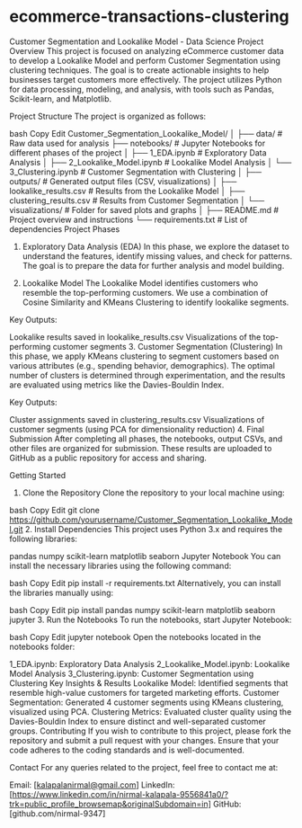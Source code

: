 # ecommerce-transactions-clustering
Customer Segmentation and Lookalike Model - Data Science Project
Overview
This project is focused on analyzing eCommerce customer data to develop a Lookalike Model and perform Customer Segmentation using clustering techniques. The goal is to create actionable insights to help businesses target customers more effectively. The project utilizes Python for data processing, modeling, and analysis, with tools such as Pandas, Scikit-learn, and Matplotlib.

Project Structure
The project is organized as follows:

bash
Copy
Edit
Customer_Segmentation_Lookalike_Model/
│
├── data/                # Raw data used for analysis
├── notebooks/           # Jupyter Notebooks for different phases of the project
│   ├── 1_EDA.ipynb      # Exploratory Data Analysis
│   ├── 2_Lookalike_Model.ipynb   # Lookalike Model Analysis
│   └── 3_Clustering.ipynb       # Customer Segmentation with Clustering
│
├── outputs/             # Generated output files (CSV, visualizations)
│   ├── lookalike_results.csv     # Results from the Lookalike Model
│   ├── clustering_results.csv    # Results from Customer Segmentation
│   └── visualizations/   # Folder for saved plots and graphs
│
├── README.md            # Project overview and instructions
└── requirements.txt      # List of dependencies
Project Phases
1. Exploratory Data Analysis (EDA)
In this phase, we explore the dataset to understand the features, identify missing values, and check for patterns. The goal is to prepare the data for further analysis and model building.

2. Lookalike Model
The Lookalike Model identifies customers who resemble the top-performing customers. We use a combination of Cosine Similarity and KMeans Clustering to identify lookalike segments.

Key Outputs:

Lookalike results saved in lookalike_results.csv
Visualizations of the top-performing customer segments
3. Customer Segmentation (Clustering)
In this phase, we apply KMeans clustering to segment customers based on various attributes (e.g., spending behavior, demographics). The optimal number of clusters is determined through experimentation, and the results are evaluated using metrics like the Davies-Bouldin Index.

Key Outputs:

Cluster assignments saved in clustering_results.csv
Visualizations of customer segments (using PCA for dimensionality reduction)
4. Final Submission
After completing all phases, the notebooks, output CSVs, and other files are organized for submission. These results are uploaded to GitHub as a public repository for access and sharing.

Getting Started
1. Clone the Repository
Clone the repository to your local machine using:

bash
Copy
Edit
git clone https://github.com/yourusername/Customer_Segmentation_Lookalike_Model.git
2. Install Dependencies
This project uses Python 3.x and requires the following libraries:

pandas
numpy
scikit-learn
matplotlib
seaborn
Jupyter Notebook
You can install the necessary libraries using the following command:

bash
Copy
Edit
pip install -r requirements.txt
Alternatively, you can install the libraries manually using:

bash
Copy
Edit
pip install pandas numpy scikit-learn matplotlib seaborn jupyter
3. Run the Notebooks
To run the notebooks, start Jupyter Notebook:

bash
Copy
Edit
jupyter notebook
Open the notebooks located in the notebooks folder:

1_EDA.ipynb: Exploratory Data Analysis
2_Lookalike_Model.ipynb: Lookalike Model Analysis
3_Clustering.ipynb: Customer Segmentation using Clustering
Key Insights & Results
Lookalike Model: Identified segments that resemble high-value customers for targeted marketing efforts.
Customer Segmentation: Generated 4 customer segments using KMeans clustering, visualized using PCA.
Clustering Metrics: Evaluated cluster quality using the Davies-Bouldin Index to ensure distinct and well-separated customer groups.
Contributing
If you wish to contribute to this project, please fork the repository and submit a pull request with your changes. Ensure that your code adheres to the coding standards and is well-documented.

Contact
For any queries related to the project, feel free to contact me at:

Email: [kalapalanirmal@gmail.com]
LinkedIn: [https://www.linkedin.com/in/nirmal-kalapala-9556841a0/?trk=public_profile_browsemap&originalSubdomain=in]
GitHub: [github.com/nirmal-9347]
